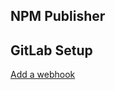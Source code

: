 ## NPM Publisher

## GitLab Setup

[Add a webhook](https://gitlab.com/gitlab-org/gitlab-ce/blob/master/doc/web_hooks/web_hooks.md)  
